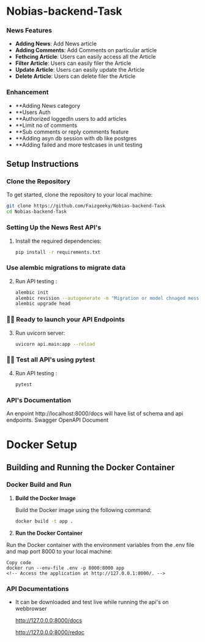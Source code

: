 # Nobias-backend-Task

###  News Features

- **Adding News**: Add News article
- **Adding Comments**: Add Comments on particular article
- **Fethcing Article**: Users can easily access all the Article
- **Filter Article**: Users can easily filer the Article
- **Update Article**: Users can easily update the Article
- **Delete Article**: Users can delete filer the Article


### Enhancement
- **Adding News category
- **Users Auth 
- **Authorized loggedIn users to add articles
- **Limit no of comments
- **Sub comments or reply comments feature
- **Adding asyn db session with db like postgres
- **Adding failed and more testcases in unit testing

## Setup Instructions

### Clone the Repository

To get started, clone the repository to your local machine:

```sh
git clone https://github.com/Faizgeeky/Nobias-backend-Task
cd Nobias-backend-Task
```

### Setting Up the News Rest API's


1. Install the required dependencies:
    ```sh
    pip install -r requirements.txt
    ```

###   Use alembic migrations to migrate data

2. Run API testing :
    ```sh
    alembic init 
    alembic revision --autogenerate -m "Migration or model chnaged message"
    alembic upgrade head
    ```
   

###   🚀🚀 Ready to launch your API Endpoints

3. Run uvicorn server:
    ```sh
    uvicorn api.main:app --reload 
    ```

###   🚀🚀 Test all API's using pytest

4. Run API testing :
    ```sh
    pytest 
    ```

   

### API's Documentation

An enpoint http://localhost:8000/docs will have list of schema and api endpoints. Swagger OpenAPI Document

 

# Docker Setup 

## Building and Running the Docker Container

### Docker Build and Run

1. **Build the Docker Image**

   Build the Docker image using the following command:

   ```sh
   docker build -t app .
   ```

2. **Run the Docker Container**

  Run the Docker container with the environment variables from the .env file and map port 8000 to your local machine:

    
    Copy code
    docker run --env-file .env -p 8000:8000 app
    <!-- Access the application at http://127.0.0.1:8000/. -->
    

### API Documentations 

- It can be downloaded and test live while running the api's on webbrowser 

    <!-- API Testing -->
    http://127.0.0.0:8000/docs 

    <!-- API Documentation -->
    http://127.0.0.0:8000/redoc
